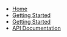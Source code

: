 * [Home](/)
* [Getting Started](getting-started.md)
* [Getting Started](usage.md)
* [API Documentation](/api)
